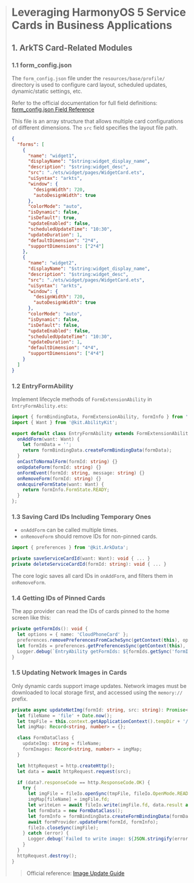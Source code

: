 > # Leveraging HarmonyOS 5 Service Cards in Business Applications
>
> ## 1. ArkTS Card-Related Modules
>
> ### 1.1 form_config.json
>
> The `form_config.json` file under the `resources/base/profile/` directory is used to configure card layout, scheduled updates, dynamic/static settings, etc.
>
> Refer to the official documentation for full field definitions: [form_config.json Field Reference](https://developer.huawei.com/consumer/cn/doc/harmonyos-guides-V13/arkts-ui-widget-configuration-V13)
>
> This file is an array structure that allows multiple card configurations of different dimensions. The `src` field specifies the layout file path.
>
> ```json
> {
>   "forms": [
>     {
>       "name": "widget1",
>       "displayName": "$string:widget_display_name",
>       "description": "$string:widget_desc",
>       "src": "./ets/widget/pages/WidgetCard.ets",
>       "uiSyntax": "arkts",
>       "window": {
>         "designWidth": 720,
>         "autoDesignWidth": true
>       },
>       "colorMode": "auto",
>       "isDynamic": false,
>       "isDefault": true,
>       "updateEnabled": false,
>       "scheduledUpdateTime": "10:30",
>       "updateDuration": 1,
>       "defaultDimension": "2*4",
>       "supportDimensions": ["2*4"]
>     },
>     {
>       "name": "widget2",
>       "displayName": "$string:widget_display_name",
>       "description": "$string:widget_desc",
>       "src": "./ets/widget/pages/WidgetCard.ets",
>       "uiSyntax": "arkts",
>       "window": {
>         "designWidth": 720,
>         "autoDesignWidth": true
>       },
>       "colorMode": "auto",
>       "isDynamic": false,
>       "isDefault": false,
>       "updateEnabled": false,
>       "scheduledUpdateTime": "10:30",
>       "updateDuration": 1,
>       "defaultDimension": "4*4",
>       "supportDimensions": ["4*4"]
>     }
>   ]
> }
> ```
>
> ### 1.2 EntryFormAbility
>
> Implement lifecycle methods of `FormExtensionAbility` in `EntryFormAbility.ets`:
>
> ```ts
> import { formBindingData, FormExtensionAbility, formInfo } from '@kit.FormKit';
> import { Want } from '@kit.AbilityKit';
> 
> export default class EntryFormAbility extends FormExtensionAbility {
>   onAddForm(want: Want) {
>     let formData = '';
>     return formBindingData.createFormBindingData(formData);
>   }
>   onCastToNormalForm(formId: string) {}
>   onUpdateForm(formId: string) {}
>   onFormEvent(formId: string, message: string) {}
>   onRemoveForm(formId: string) {}
>   onAcquireFormState(want: Want) {
>     return formInfo.FormState.READY;
>   }
> };
> ```
>
> ### 1.3 Saving Card IDs Including Temporary Ones
>
> - `onAddForm` can be called multiple times.
> - `onRemoveForm` should remove IDs for non-pinned cards.
>
> ```ts
> import { preferences } from '@kit.ArkData';
> 
> private saveServiceCardId(want: Want): void { ... }
> private deleteServiceCardId(formId: string): void { ... }
> ```
>
> The core logic saves all card IDs in `onAddForm`, and filters them in `onRemoveForm`.
>
> ### 1.4 Getting IDs of Pinned Cards
>
> The app provider can read the IDs of cards pinned to the home screen like this:
>
> ```ts
> private getFormIds(): void {
>   let options = { name: 'CloudPhoneCard' };
>   preferences.removePreferencesFromCacheSync(getContext(this), options);
>   let formIds = preferences.getPreferencesSync(getContext(this), options);
>   Logger.debug(`EntryAbility getFormIds: ${formIds.getSync('formIds', '[]')}`);
> }
> ```
>
> ### 1.5 Updating Network Images in Cards
>
> Only dynamic cards support image updates. Network images must be downloaded to local storage first, and accessed using the `memory://` prefix.
>
> ```ts
> private async updateNetImg(formId: string, src: string): Promise<void> {
>   let fileName = 'file' + Date.now();
>   let tmpFile = this.context.getApplicationContext().tempDir + '/' + fileName;
>   let imgMap: Record<string, number> = {};
> 
>   class FormDataClass {
>     updateImg: string = fileName;
>     formImages: Record<string, number> = imgMap;
>   }
> 
>   let httpRequest = http.createHttp();
>   let data = await httpRequest.request(src);
> 
>   if (data?.responseCode == http.ResponseCode.OK) {
>     try {
>       let imgFile = fileIo.openSync(tmpFile, fileIo.OpenMode.READ_WRITE | fileIo.OpenMode.CREATE);
>       imgMap[fileName] = imgFile.fd;
>       let writeLen = await fileIo.write(imgFile.fd, data.result as ArrayBuffer);
>       let formData = new FormDataClass();
>       let formInfo = formBindingData.createFormBindingData(formData);
>       await formProvider.updateForm(formId, formInfo);
>       fileIo.closeSync(imgFile);
>     } catch (error) {
>       Logger.debug(`Failed to write image: ${JSON.stringify(error)}`);
>     }
>   }
>   httpRequest.destroy();
> }
> ```
>
> > Official reference: [Image Update Guide](https://developer.huawei.com/consumer/cn/doc/harmonyos-guides-V13/arkts-ui-widget-image-update-V13)